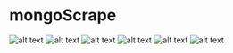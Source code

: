 # mongoScrape
![alt text](https://img.shields.io/badge/uses-node-brightgreen.svg) ![alt text](https://img.shields.io/badge/uses-express-brightgreen.svg) ![alt text](https://img.shields.io/badge/uses-mongoose-brightgreen.svg) ![alt text](https://img.shields.io/badge/uses-axious-brightgreen.svg) ![alt text](https://img.shields.io/badge/uses-handlebars-blue.svg) ![alt text](https://img.shields.io/badge/uses-bootstrap-blue.svg)
